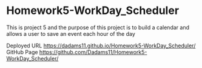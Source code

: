 # Homework5-WorkDay_Scheduler
This is project 5 and the purpose of this project is to build a calendar and allows a user to save an event each hour of the day

Deployed URL https://dadams11.github.io/Homework5-WorkDay_Scheduler/
GitHub Page https://github.com/Dadams11/Homework5-WorkDay_Scheduler/
